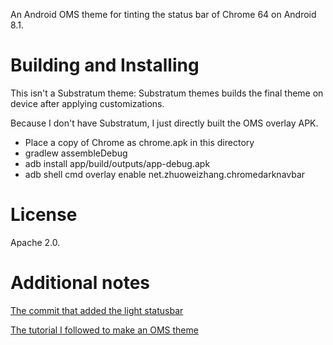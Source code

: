 An Android OMS theme for tinting the status bar of Chrome 64 on Android 8.1.

# Building and Installing

This isn't a Substratum theme: Substratum themes builds the final theme on device after applying customizations.

Because I don't have Substratum, I just directly built the OMS overlay APK.

- Place a copy of Chrome as chrome.apk in this directory
- gradlew assembleDebug
- adb install app/build/outputs/app-debug.apk
- adb shell cmd overlay enable net.zhuoweizhang.chromedarknavbar

# License

Apache 2.0.

# Additional notes

[The commit that added the light statusbar](https://chromium.googlesource.com/chromium/src/+/bd6f02339cb7c5bd405e0b15adcaf468ca8aa934)

[The tutorial I followed to make an OMS theme](https://code.tutsplus.com/tutorials/quick-tip-theme-android-with-the-runtime-resource-overlay-framework--cms-29708)
